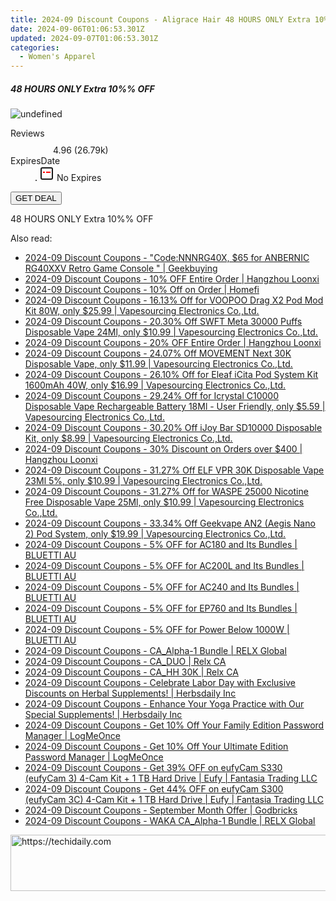 ```yaml
---
title: 2024-09 Discount Coupons - Aligrace Hair 48 HOURS ONLY Extra 10%% OFF
date: 2024-09-06T01:06:53.301Z
updated: 2024-09-07T01:06:53.301Z
categories:
  - Women's Apparel
---
```



<div class="max-w-4xl mx-auto grid grid-cols-1 lg:max-w-5xl lg:gap-x-20 lg:grid-cols-2">
  <div class="relative p-3 col-start-1 row-start-1 flex flex-col-reverse rounded-lg bg-gradient-to-t from-black/75 via-black/0 sm:bg-none sm:row-start-2 sm:p-0 lg:row-start-1">
    <h5 class="mt-1 text-lg font-semibold text-white sm:text-slate-900 md:text-2xl dark:sm:text-white">48 HOURS ONLY Extra 10%% OFF</h5>
  </div>
  
  <div class="col-start-1 col-end-3 row-start-1 grid gap-4 sm:mb-6 sm:grid-cols-4 lg:col-start-2 lg:row-span-6 lg:row-end-6 lg:mb-0 lg:gap-6">
      <img src="https://cdn3.impact.com//display-logo-via-campaign/19272.gif" onClick="javascript:window.open(decodeURIComponent('https%3A%2F%2Faligracehair.sjv.io%2Fc%2F5597632%2F1880918%2F19272'), '_blank');void(0);" alt="undefined" class="h-60 w-full rounded-lg object-cover sm:col-span-2 sm:h-52 lg:col-span-full" loading="lazy" />
    
  </div>
  <dl class="row-start-2 mt-4 flex items-center text-xs font-medium sm:row-start-3 sm:mt-1 md:mt-2.5 lg:row-start-2">
    <dt class="sr-only">Reviews</dt>
    <dd class="flex items-center text-indigo-600 dark:text-indigo-400">
      <svg width="24" height="24" fill="none" aria-hidden="true" class="mr-1 stroke-current dark:stroke-indigo-500">
        <path d="m12 5 2 5h5l-4 4 2.103 5L12 16l-5.103 3L9 14l-4-4h5l2-5Z" stroke-width="2" stroke-linecap="round" stroke-linejoin="round" />
      </svg>
      <span>4.96 <span class="font-normal text-slate-400">(26.79k)</span></span>
    </dd>
    <dt class="sr-only">ExpiresDate</dt>
    <dd class="flex items-center">
      <svg width="2" height="2" aria-hidden="true" fill="currentColor" class="mx-3 text-slate-300">
        <circle cx="1" cy="1" r="1" />
      </svg>
      <svg width="24" height="24" viewBox="0 0 24 24" fill="none" stroke="currentColor" stroke-width="2">
        <rect x="3" y="3" width="18" height="18" rx="2" fill="#fff" />
        <path d="M6 10L18 10" stroke="red" stroke-width="2" fill="none" />
        <path d="M10 6L10 18" stroke="#fff" stroke-width="2" fill="none" />
      </svg>
      No Expires    </dd>
  </dl>
  <div class="col-start-1 row-start-3 mt-4 self-center sm:col-start-2 sm:row-span-2 sm:row-start-2 sm:mt-0 lg:col-start-1 lg:row-start-3 lg:row-end-4 lg:mt-6">
    <button type="button" onClick="javascript:window.open(decodeURIComponent('https%3A%2F%2Faligracehair.sjv.io%2Fc%2F5597632%2F1880918%2F19272'), '_blank');void(0);" class="rounded-lg bg-red-600 px-3 py-2 text-sm font-medium leading-6 text-white">GET DEAL</button>
  </div>
  <p class="col-start-1 mt-4 text-sm leading-6 sm:col-span-2 lg:col-span-1 lg:row-start-4 lg:mt-6 dark:text-slate-400">
    48 HOURS ONLY Extra 10%% OFF  </p>
</div>
<span class="atpl-alsoreadstyle">Also read:</span>
<div><ul>
<li><a href="https://coupons.techidaily.com/coupon-1232636-share-38812-sale/"><u>2024-09 Discount Coupons - "Code:NNNRG40X, $65 for ANBERNIC RG40XXV Retro Game Console " | Geekbuying</u></a></li>
<li><a href="https://coupons.techidaily.com/coupon-1232914-share-155620-sale/"><u>2024-09 Discount Coupons - 10% OFF Entire Order | Hangzhou Loonxi</u></a></li>
<li><a href="https://coupons.techidaily.com/coupon-1072100-share-136652-sale/"><u>2024-09 Discount Coupons - 10% Off on Order | Homefi</u></a></li>
<li><a href="https://coupons.techidaily.com/coupon-1067717-share-90958-sale/"><u>2024-09 Discount Coupons - 16.13% Off for VOOPOO Drag X2 Pod Mod Kit 80W, only $25.99 | Vapesourcing Electronics Co.,Ltd.</u></a></li>
<li><a href="https://coupons.techidaily.com/coupon-1121400-share-90958-sale/"><u>2024-09 Discount Coupons - 20.30% Off SWFT Meta 30000 Puffs Disposable Vape 24Ml, only $10.99 | Vapesourcing Electronics Co.,Ltd.</u></a></li>
<li><a href="https://coupons.techidaily.com/coupon-1232915-share-155620-sale/"><u>2024-09 Discount Coupons - 20% OFF Entire Order | Hangzhou Loonxi</u></a></li>
<li><a href="https://coupons.techidaily.com/coupon-1232616-share-90958-sale/"><u>2024-09 Discount Coupons - 24.07% Off MOVEMENT Next 30K Disposable Vape, only $11.99 | Vapesourcing Electronics Co.,Ltd.</u></a></li>
<li><a href="https://coupons.techidaily.com/coupon-1232446-share-90958-sale/"><u>2024-09 Discount Coupons - 26.10% Off for Eleaf iCita Pod System Kit 1600mAh 40W, only $16.99 | Vapesourcing Electronics Co.,Ltd.</u></a></li>
<li><a href="https://coupons.techidaily.com/coupon-1232447-share-90958-sale/"><u>2024-09 Discount Coupons - 29.24% Off for Icrystal C10000 Disposable Vape Rechargeable Battery 18Ml - User Friendly, only $5.59 | Vapesourcing Electronics Co.,Ltd.</u></a></li>
<li><a href="https://coupons.techidaily.com/coupon-1067067-share-90958-sale/"><u>2024-09 Discount Coupons - 30.20% Off iJoy Bar SD10000 Disposable Kit, only $8.99 | Vapesourcing Electronics Co.,Ltd.</u></a></li>
<li><a href="https://coupons.techidaily.com/coupon-1232916-share-155620-sale/"><u>2024-09 Discount Coupons - 30% Discount on Orders over $400 | Hangzhou Loonxi</u></a></li>
<li><a href="https://coupons.techidaily.com/coupon-1232617-share-90958-sale/"><u>2024-09 Discount Coupons - 31.27% Off ELF VPR 30K Disposable Vape 23Ml 5%, only $10.99 | Vapesourcing Electronics Co.,Ltd.</u></a></li>
<li><a href="https://coupons.techidaily.com/coupon-1232448-share-90958-sale/"><u>2024-09 Discount Coupons - 31.27% Off for WASPE 25000 Nicotine Free Disposable Vape 25Ml, only $10.99 | Vapesourcing Electronics Co.,Ltd.</u></a></li>
<li><a href="https://coupons.techidaily.com/coupon-1067684-share-90958-sale/"><u>2024-09 Discount Coupons - 33.34% Off Geekvape AN2 (Aegis Nano 2) Pod System, only $19.99 | Vapesourcing Electronics Co.,Ltd.</u></a></li>
<li><a href="https://coupons.techidaily.com/coupon-1227451-share-109567-sale/"><u>2024-09 Discount Coupons - 5% OFF for AC180 and Its Bundles | BLUETTI AU</u></a></li>
<li><a href="https://coupons.techidaily.com/coupon-1227453-share-109567-sale/"><u>2024-09 Discount Coupons - 5% OFF for AC200L and Its Bundles | BLUETTI AU</u></a></li>
<li><a href="https://coupons.techidaily.com/coupon-1227455-share-109567-sale/"><u>2024-09 Discount Coupons - 5% OFF for AC240 and Its Bundles | BLUETTI AU</u></a></li>
<li><a href="https://coupons.techidaily.com/coupon-1227456-share-109567-sale/"><u>2024-09 Discount Coupons - 5% OFF for EP760 and Its Bundles | BLUETTI AU</u></a></li>
<li><a href="https://coupons.techidaily.com/coupon-1227457-share-109567-sale/"><u>2024-09 Discount Coupons - 5% OFF for Power Below 1000W | BLUETTI AU</u></a></li>
<li><a href="https://coupons.techidaily.com/coupon-1232243-share-92020-sale/"><u>2024-09 Discount Coupons - CA_Alpha-1 Bundle | RELX Global</u></a></li>
<li><a href="https://coupons.techidaily.com/coupon-1232239-share-92020-sale/"><u>2024-09 Discount Coupons - CA_DUO | Relx CA</u></a></li>
<li><a href="https://coupons.techidaily.com/coupon-1232242-share-92020-sale/"><u>2024-09 Discount Coupons - CA_HH 30K | Relx CA</u></a></li>
<li><a href="https://coupons.techidaily.com/coupon-1233059-share-154766-sale/"><u>2024-09 Discount Coupons - Celebrate Labor Day with Exclusive Discounts on Herbal Supplements! | Herbsdaily Inc</u></a></li>
<li><a href="https://coupons.techidaily.com/coupon-1233060-share-154766-sale/"><u>2024-09 Discount Coupons - Enhance Your Yoga Practice with Our Special Supplements! | Herbsdaily Inc</u></a></li>
<li><a href="https://coupons.techidaily.com/coupon-807525-share-80525-sale/"><u>2024-09 Discount Coupons - Get 10% Off Your Family Edition Password Manager | LogMeOnce</u></a></li>
<li><a href="https://coupons.techidaily.com/coupon-807524-share-80525-sale/"><u>2024-09 Discount Coupons - Get 10% Off Your Ultimate Edition Password Manager | LogMeOnce</u></a></li>
<li><a href="https://coupons.techidaily.com/coupon-1232885-share-115200-sale/"><u>2024-09 Discount Coupons - Get 39% OFF on eufyCam S330 (eufyCam 3) 4-Cam Kit + 1 TB Hard Drive | Eufy | Fantasia Trading LLC</u></a></li>
<li><a href="https://coupons.techidaily.com/coupon-1232887-share-115200-sale/"><u>2024-09 Discount Coupons - Get 44% OFF on eufyCam S300 (eufyCam 3C) 4-Cam Kit + 1 TB Hard Drive | Eufy | Fantasia Trading LLC</u></a></li>
<li><a href="https://coupons.techidaily.com/coupon-1233067-share-153229-sale/"><u>2024-09 Discount Coupons - September Month Offer | Godbricks</u></a></li>
<li><a href="https://coupons.techidaily.com/coupon-1232238-share-92020-sale/"><u>2024-09 Discount Coupons - WAKA CA_Alpha-1 Bundle | RELX Global</u></a></li>
</ul></div>

<ins class="adsbygoogle"
      style="display:block"
      data-ad-client="ca-pub-7571918770474297"
      data-ad-slot="8358498916"
      data-ad-format="auto"
      data-full-width-responsive="true"></ins>
<!-- affiliate ads begin -->
<a href="https://wigfever.sjv.io/c/5597632/2014849/22899" target="_top" id="2014849">
  <img src="//a.impactradius-go.com/display-ad/22899-2014849" border="0" alt="https://techidaily.com" width="728" height="90"/>
</a>
<img height="0" width="0" src="https://wigfever.sjv.io/i/5597632/2014849/22899" style="position:absolute;visibility:hidden;" border="0" />
<!-- affiliate ads end -->